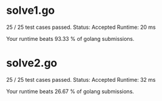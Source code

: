 # solve1.go

25 / 25 test cases passed.
Status: Accepted
Runtime: 20 ms

Your runtime beats 93.33 % of golang submissions.

# solve2.go

25 / 25 test cases passed.
Status: Accepted
Runtime: 32 ms

Your runtime beats 26.67 % of golang submissions.

